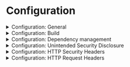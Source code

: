 # Configuration

<details>
  <summary>
    Configuration: General
  </summary>
  
  * Maintain a secure, repeatable, automatable build environment.
  * Harden 3rd-party library, dependency, and configuration management (i.e. no out-of-date or insecure components).
  * Create a secure-by-default configuration.
</details>

<details>
  <summary>
    Configuration: Build
  </summary>
  
  * Perform the application build and deployment processes in a secure and repeatable way, 
  using CI / CD automation, automated configuration management, and deployment scripts.
  * Configure compiler flags to enable all available buffer overflow protections and warnings (including stack randomization, data execution prevention). 
  Break the build if unsafe pointer, memory, format string, integer, or string operations are found.
  * Harden server configuration according to the recommendations of the application server and frameworks in use.
  * Verify that the application, configuration, and all dependencies can be re-deployed using automated deployment scripts, built from a documented and tested runbook in a reasonable time, or restored from backups in a timely fashion.
  * Verify that authorized administrators can verify the integrity of all security-relevant configurations to detect tampering.
</details>

<details>
  <summary>
    Configuration: Dependency management
  </summary>
  
  * Use a dependency checker during build or compile time to ensure all components are up to date.
  * Remove all unneeded features, documentation, samples, and configurations (e.g. sample applications, platform documentation, and default/example/test users).
  * Validate for integrity any externally hosted assets (e.g. libraries, stylesheets, or fonts) on a content delivery network (CDN) or external provider using Subresource Integrity.
  * Use third-party components only from pre-defined, vetted, and continually maintained repositories.
  * Maintain an inventory catalog of all third-party libraries in use.
  * Reduce the system's attack surface by sandboxing or encapsulating third-party libraries to expose only the required behavior into the application.
</details>

<details>
  <summary>
    Configuration: Unintended Security Disclosure
  </summary>
  
  * Configure server and framework error messages to deliver actionable, customized responses to eliminate any unintended security disclosures.
  * Disable debug modes in application servers and frameworks in production to eliminate debug features, developer consoles, and unintended security disclosures.
  * Do not expose detailed version information of system components in HTTP headers or any part of the HTTP response.
</details>

<details>
  <summary>
    Configuration: HTTP Security Headers
  </summary>
  
  * Specify the following:
    * A safe content type header character set in every HTTP response (e.g., UTF-8, ISO 8859-1).
    * That all API responses contain Content-Disposition: attachment; filename="api.json" (or other appropriate filename for the content type).
    * A content security policy (CSPv2) that helps mitigate impact for XSS attacks like HTML, DOM, JSON, and JavaScript injection vulnerabilities.
    * All responses contain X-Content-Type-Options: nosniff.
    * HTTP Strict Transport Security headers are included on all responses and for all subdomains, such as Strict-Transport-Security: max-age=15724800; includeSubdomains.
    * A suitable "Referrer-Policy" header is included, such as "no-referrer" or "same-origin".
</details>

<details>
  <summary>
    Configuration: HTTP Request Headers
  </summary>
  
  * Verify that the application server only accepts the HTTP methods in use by the application or API, including pre-flight OPTIONS.
  * Do not use the supplied Origin header for authentication or access control decisions, as the Origin header can be changed by an attacker.
  * Use a strict white-list of trusted domains for the cross-domain resource sharing (CORS) Access-Control-Allow-Origin header, and do not allow the "null" origin.
  * Authenticate that HTTP headers are added by a trusted proxy or SSO devices, such as a bearer token.
  * Accept only the HTTP methods in use by the application or API, including pre-flight OPTIONS.
</details>

